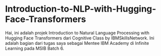 # Introduction-to-NLP-with-Hugging-Face-Transformers
Hai, ini adalah projek Introduction to Natural Language Processing with Hugging Face Transformers dari Cognitive Class by IBMSkillsNetwork. Ini adalah bagian dari tugas saya sebagai Mentee IBM Academy di Infinite Learning pada MSIB Batch 6.
